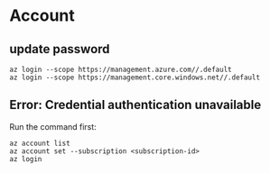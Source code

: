 # Account

## update password
```
az login --scope https://management.azure.com//.default
az login --scope https://management.core.windows.net//.default
```

## Error: Credential authentication unavailable
Run the command first:
```
az account list
az account set --subscription <subscription-id>
az login
```
